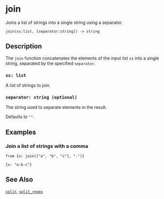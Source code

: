 # join

Joins a list of strings into a single string using a separator.

```tql
join(xs:list, [separator:string]) -> string
```

## Description

The `join` function concatenates the elements of the input list `xs` into a
single string, separated by the specified `separator`.

### `xs: list`

A list of strings to join.

### `separator: string (optional)`

The string used to separate elements in the result.

Defaults to `""`.

## Examples

### Join a list of strings with a comma

```tql
from {x: join(["a", "b", "c"], "-")}
```

```tql
{x: "a-b-c"}
```

## See Also

[`split`](split.md), [`split_regex`](split_regex.md)
